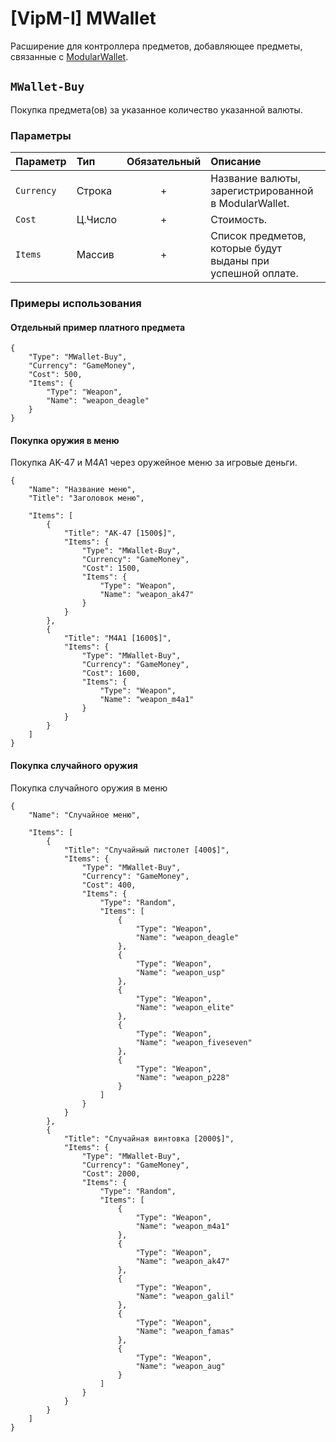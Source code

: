 # [VipM-I] MWallet

Расширение для контроллера предметов, добавляющее предметы, связанные с [ModularWallet](https://github.com/ArKaNeMaN/amxx-ModularWallet).

## `MWallet-Buy`

Покупка предмета(ов) за указанное количество указанной валюты.

### Параметры

| Параметр   | Тип     | Обязательный | Описание
| :---       | :---    |    :---:     | :---
| `Currency` | Строка  |      +       | Название валюты, зарегистрированной в ModularWallet.
| `Cost`     | Ц.Число |      +       | Стоимость.
| `Items`    | Массив  |      +       | Список предметов, которые будут выданы при успешной оплате.

### Примеры использования

#### Отдельный пример платного предмета

```jsonc
{
    "Type": "MWallet-Buy",
    "Currency": "GameMoney",
    "Cost": 500,
    "Items": {
        "Type": "Weapon",
        "Name": "weapon_deagle"
    }
}
```

#### Покупка оружия в меню

Покупка AK-47 и M4A1 через оружейное меню за игровые деньги.

```jsonc
{
    "Name": "Название меню",
    "Title": "Заголовок меню",
    
    "Items": [
        {
            "Title": "AK-47 [1500$]",
            "Items": {
                "Type": "MWallet-Buy",
                "Currency": "GameMoney",
                "Cost": 1500,
                "Items": {
                    "Type": "Weapon",
                    "Name": "weapon_ak47"
                }
            }
        },
        {
            "Title": "M4A1 [1600$]",
            "Items": {
                "Type": "MWallet-Buy",
                "Currency": "GameMoney",
                "Cost": 1600,
                "Items": {
                    "Type": "Weapon",
                    "Name": "weapon_m4a1"
                }
            }
        }
    ]
}
```

#### Покупка случайного оружия

Покупка случайного оружия в меню

```jsonc
{
    "Name": "Случайное меню",
    
    "Items": [
        {
            "Title": "Случайный пистолет [400$]",
            "Items": {
                "Type": "MWallet-Buy",
                "Currency": "GameMoney",
                "Cost": 400,
                "Items": {
                    "Type": "Random",
                    "Items": [
                        {
                            "Type": "Weapon",
                            "Name": "weapon_deagle"
                        },
                        {
                            "Type": "Weapon",
                            "Name": "weapon_usp"
                        },
                        {
                            "Type": "Weapon",
                            "Name": "weapon_elite"
                        },
                        {
                            "Type": "Weapon",
                            "Name": "weapon_fiveseven"
                        },
                        {
                            "Type": "Weapon",
                            "Name": "weapon_p228"
                        }
                    ]
                }
            }
        },
        {
            "Title": "Случайная винтовка [2000$]",
            "Items": {
                "Type": "MWallet-Buy",
                "Currency": "GameMoney",
                "Cost": 2000,
                "Items": {
                    "Type": "Random",
                    "Items": [
                        {
                            "Type": "Weapon",
                            "Name": "weapon_m4a1"
                        },
                        {
                            "Type": "Weapon",
                            "Name": "weapon_ak47"
                        },
                        {
                            "Type": "Weapon",
                            "Name": "weapon_galil"
                        },
                        {
                            "Type": "Weapon",
                            "Name": "weapon_famas"
                        },
                        {
                            "Type": "Weapon",
                            "Name": "weapon_aug"
                        }
                    ]
                }
            }
        }
    ]
}
```

